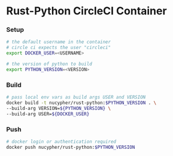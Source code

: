 # Rust-Python CircleCI Container

### Setup
```bash
# the default username in the container
# circle ci expects the user "circleci"
export DOCKER_USER=<USERNAME>

# the version of python to build
export PYTHON_VERSION=<VERSION>
```

### Build
```bash
# pass local env vars as build args USER and VERSION
docker build -t nucypher/rust-python:$PYTHON_VERSION . \
--build-arg VERSION=${PYTHON_VERSION} \
--build-arg USER=${DOCKER_USER}
```

### Push
```bash
# docker login or authentication required
docker push nucypher/rust-python:$PYTHON_VERSION
```

